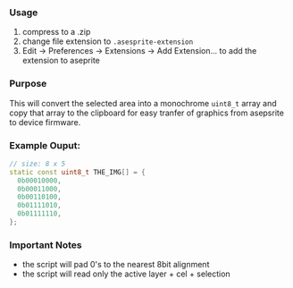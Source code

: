 ### Usage

1. compress to a .zip
2. change file extension to `.asesprite-extension`
3. Edit -> Preferences -> Extensions -> Add Extension... to add the extension to aseprite


### Purpose

This will convert the selected area into a monochrome `uint8_t` array and copy that array to the clipboard for easy tranfer of graphics from asepsrite to device firmware.

### Example Ouput:

```cpp
// size: 8 x 5
static const uint8_t THE_IMG[] = {
  0b00010000,
  0b00011000,
  0b00110100,
  0b01111010,
  0b01111110,
};
```

### Important Notes

- the script will pad 0's to the nearest 8bit alignment
- the script will read only the active layer + cel + selection
